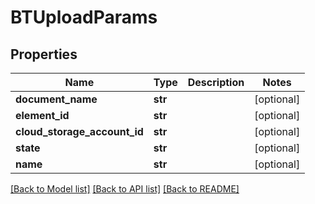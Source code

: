# BTUploadParams

## Properties
Name | Type | Description | Notes
------------ | ------------- | ------------- | -------------
**document_name** | **str** |  | [optional] 
**element_id** | **str** |  | [optional] 
**cloud_storage_account_id** | **str** |  | [optional] 
**state** | **str** |  | [optional] 
**name** | **str** |  | [optional] 

[[Back to Model list]](../README.md#documentation-for-models) [[Back to API list]](../README.md#documentation-for-api-endpoints) [[Back to README]](../README.md)


